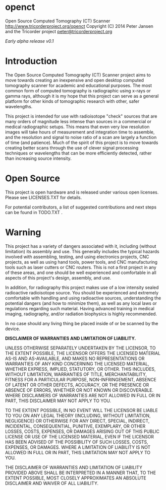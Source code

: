 openct
======

Open Source Computed Tomography (CT) Scanner
http://www.tricorderproject.org/openct
Copyright (C) 2014  Peter Jansen and the Tricorder project 
peter@tricorderproject.org

*Early alpha release v0.1*

# Introduction

The Open Source Computed Tomography (CT) Scanner project aims to move towards creating an inexpensive and open desktop computed tomography scanner for academic and educational purposes.  The most common form of computed tomography is radiographic using x-rays or gamma rays, although it is my hope that this project can serve as a general platform for other kinds of tomographic research with other, safer wavelengths. 

This project is intended for use with radioisotope "check" sources that are many orders of magnitude less intense than sources in a commercial or medical radiographic setups.  This means that even very low resolution images will take hours of measurement and integration time to assemble, and the resolution and signal to noise ratio of a scan are largely a function of time (and patience).  Much of the spirit of this project is to move towards creating better scans through the use of clever signal processing techniques or wavelengths that can be more efficiently detected, rather than increasing source intensity. 

# Open Source

This project is open hardware and is released under various open licenses.  Please see LICENSES.TXT for details.

For potential contributors, a list of suggested contributions and next steps can be found in TODO.TXT .

# Warning

This project has a variety of dangers associated with it, including (without limitation) its assembly and use.  This generally includes the typical hazards involved with assembling, testing, and using electronics projects, CNC projects, as well as using hand tools, power tools, and CNC manufacturing tools such as laser cutters or CNC routers.  This is not a first project in any of these areas, and one should be well experienced and comfortable in all aspects of this project's design, assembly, and use. 

In addition, for radiography this project makes use of a low intensity sealed radioactive radioisotope source.  You should be experienced and extremely comfortable with handling and using radioactive sources, understanding the potential dangers (and how to minimize them), as well as any local laws or regulations regarding such material.  Having advanced training in medical imaging, radiography, and/or radiation biophysics is highly recommended.  

In no case should any living thing be placed inside of or be scanned by the device. 

**DISCLAIMER OF WARRANTIES AND LIMITATION OF LIABILITY.**

UNLESS OTHERWISE SEPARATELY UNDERTAKEN BY THE LICENSOR, TO THE EXTENT POSSIBLE, THE LICENSOR OFFERS THE LICENSED MATERIAL AS-IS AND AS-AVAILABLE, AND MAKES NO REPRESENTATIONS OR WARRANTIES OF ANY KIND CONCERNING THE LICENSED MATERIAL, WHETHER EXPRESS, IMPLIED, STATUTORY, OR OTHER. THIS INCLUDES, WITHOUT LIMITATION, WARRANTIES OF TITLE, MERCHANTABILITY, FITNESS FOR A PARTICULAR PURPOSE, NON-INFRINGEMENT, ABSENCE OF LATENT OR OTHER DEFECTS, ACCURACY, OR THE PRESENCE OR ABSENCE OF ERRORS, WHETHER OR NOT KNOWN OR DISCOVERABLE. WHERE DISCLAIMERS OF WARRANTIES ARE NOT ALLOWED IN FULL OR IN PART, THIS DISCLAIMER MAY NOT APPLY TO YOU.

TO THE EXTENT POSSIBLE, IN NO EVENT WILL THE LICENSOR BE LIABLE TO YOU ON ANY LEGAL THEORY (INCLUDING, WITHOUT LIMITATION, NEGLIGENCE) OR OTHERWISE FOR ANY DIRECT, SPECIAL, INDIRECT, INCIDENTAL, CONSEQUENTIAL, PUNITIVE, EXEMPLARY, OR OTHER LOSSES, COSTS, EXPENSES, OR DAMAGES ARISING OUT OF THIS PUBLIC LICENSE OR USE OF THE LICENSED MATERIAL, EVEN IF THE LICENSOR HAS BEEN ADVISED OF THE POSSIBILITY OF SUCH LOSSES, COSTS, EXPENSES, OR DAMAGES. WHERE A LIMITATION OF LIABILITY IS NOT ALLOWED IN FULL OR IN PART, THIS LIMITATION MAY NOT APPLY TO YOU.

THE DISCLAIMER OF WARRANTIES AND LIMITATION OF LIABILITY PROVIDED ABOVE SHALL BE INTERPRETED IN A MANNER THAT, TO THE EXTENT POSSIBLE, MOST CLOSELY APPROXIMATES AN ABSOLUTE DISCLAIMER AND WAIVER OF ALL LIABILITY.

